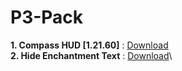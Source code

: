 # P3-Pack

**1. Compass HUD [1.21.60]** : [Download](https://github.com/Xodernz/P3-Compass-and-Clock-HUD/releases/download/1.21.60/P3.Compass.HUD.mcpack)\
**2. Hide Enchantment Text** : [Download](https://github.com/Xodernz/Hide-Enchantment-Text/releases/download/1.0.0/Hide.Enchant.mcpack)\
